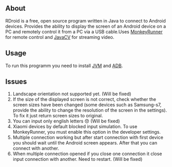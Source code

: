 ## About

RDroid is a free, open source program written in Java to connect to Android devices. Provides the ability to display the screen of an Android device on a PC and remotely control it from a PC via a USB cable.Uses [MonkeyRunner](https://developer.android.com/studio/test/monkeyrunner/) for remote control and [JavaCV](https://github.com/bytedeco/javacv) for streaming video.

## Usage

To run this programm you need to install [JVM](https://www.oracle.com/technetwork/java/javase/downloads/index.html) and [ADB](https://developer.android.com/studio/releases/platform-tools).

## Issues

1) Landscape orientation not supported yet. (Will be fixed)
2) If the size of the displayed screen is not correct, check whether the screen sizes have been changed (some devices such as Samsung-s7, provide the ability to change the resolution of the screen in the settings). To fix it just return screen sizes to original.
3) You can input only english letters :disappointed: (Will be fixed)
4) Xiaomi devices by default blocked input simulation. To use MonkeyRunner, you must enable this option in the developer settings.
5) Multiple connection working but after start connection with first device you should wait until the Android screen appears. After that you can connect with another.
6) When multiple connection opened if you close one connection it close input connection with another. Need to restart. (Will be fixed)
